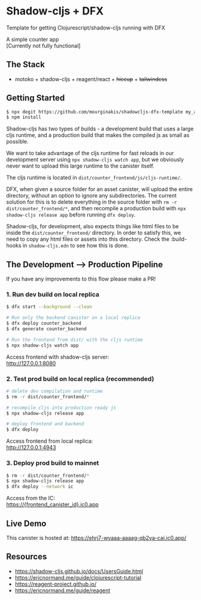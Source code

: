 # Shadow-cljs + DFX
Template for getting Clojurescript/shadow-cljs running with DFX

A simple counter app  
[Currently not fully functional]

## The Stack
 - motoko + shadow-cljs + reagent/react + ~~hiccup~~ + ~~tailwindcss~~


## Getting Started
```bash
$ npx degit https://github.com/mourginakis/shadowcljs-dfx-template my_app_name
$ npm install
```
Shadow-cljs has two types of builds - a development build that uses
a large cljs runtime, and a production build that makes the compiled
js as small as possible.

We want to take advantage of the cljs runtime for fast reloads in our
development server using `npx shadow-cljs watch app`, but we obviously never
want to upload this large runtime to the canister itself.

The cljs runtime is located in `dist/counter_frontend/js/cljs-runtime/`.

DFX, when given a source folder for an asset canister, will upload the 
entire directory, without an option to ignore any subdirectories. The 
current solution for this is to delete everything in the source folder with `rm -r dist/counter_frontend/*`, 
and then recompile a production build with `npx shadow-cljs release app` 
before running `dfx deploy`.

Shadow-cljs, for development, also expects things like html files to be
inside the `dist/counter_frontend/` directory. In order to satisfy this, 
we need to copy any html files or assets into this directory. Check the 
:build-hooks in `shadow-cljs.edn` to see how this is done.


## The Development --> Production Pipeline
If you have any improvements to this flow please make a PR!

### 1. Run dev build on local replica
```bash
$ dfx start --background --clean

# Run only the backend canister on a local replica
$ dfx deploy counter_backend
$ dfx generate counter_backend

# Run the frontend from dist/ with the cljs runtime
$ npx shadow-cljs watch app
```
Access frontend with shadow-cljs server:  
<http://127.0.0.1:8080>


### 2. Test prod build on local replica (recommended)
```bash
# delete dev compilation and runtime
$ rm -r dist/counter_frontend/*

# recompile cljs into production ready js
$ npx shadow-cljs release app

# deploy frontend and backend
$ dfx deploy
```
Access frontend from local replica:  
<http://127.0.0.1:4943>


### 3. Deploy prod build to mainnet
```bash
$ rm -r dist/counter_frontend/*
$ npx shadow-cljs release app
$ dfx deploy --network ic
```
Access from the IC:  
[https://{frontend_canister_id}.ic0.app](https://ic0.app)


## Live Demo
This canister is hosted at:
<https://ehrj7-wyaaa-aaaag-qb2ya-cai.ic0.app/>

## Resources

- <https://shadow-cljs.github.io/docs/UsersGuide.html>
- <https://ericnormand.me/guide/clojurescript-tutorial>
- <https://reagent-project.github.io/>
- <https://ericnormand.me/guide/reagent>
